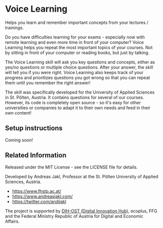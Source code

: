# Voice Learning

Helps you learn and remember important concepts from your lectures / trainings.

Do you have difficulties learning for your exams - especially now with remote learning and even more time in front of your computer? Voice Learning helps you repeat the most important topics of your courses. Not by sitting in front of your computer or reading books, but just by talking.

The Voice Learning skill will ask you key questions and concepts, either as yes/no questions or multiple choice questions. After your answer, the skill will tell you if you were right. Voice Learning also keeps track of your progress and prioritizes questions you got wrong so that you can repeat them until you remember the right answer!

The skill was specifically developed for the University of Applied Sciences in St. Pölten, Austria. It contains questions for several of our courses. However, its code is completely open source - so it's easy for other universities or companies to adapt it to their own needs and feed in their own content!

## Setup instructions

Coming soon!

## Related Information

Released under the MIT License - see the LICENSE file for details.

Developed by Andreas Jakl, Professor at the St. Pölten University of Applied Sciences, Austria.

* <https://www.fhstp.ac.at/>
* <https://www.andreasjakl.com/>
* <https://twitter.com/andijakl>

The project is supported by [DIH-OST (Digital Innovation Hub)](https://dih-ost.at/product/alexa-skill-zur-unterstuetzung-von-online-schulungen/), ecoplus, FFG and the Federal Ministry Republic of Austria for Digital and Economic Affairs.
